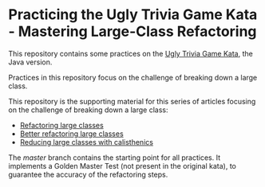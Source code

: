 # Practicing the Ugly Trivia Game Kata - Mastering Large-Class Refactoring

This repository contains some practices on the [Ugly Trivia Game Kata](https://kata-log.rocks/ugly-trivia-kata), the Java version.

Practices in this repository focus on the challenge of breaking down a large class.

This repository is the supporting material for this series of articles focusing 
on the challenge of breaking down a large class:
* [Refactoring large classes](https://medium.com/@carlocarlen/refactoring-large-classes-b3db0bd16e26)
* [Better refactoring large classes](https://medium.com/@carlocarlen/better-refactoring-large-classes-7c672fda66de)
* [Reducing large classes with calisthenics](https://medium.com/@carlocarlen/reducing-large-classes-with-calisthenics-42a39e6df1eb)

The _master_ branch contains the starting point for all practices.
It implements a Golden Master Test (not present in the original kata), 
to guarantee the accuracy of the refactoring steps.

